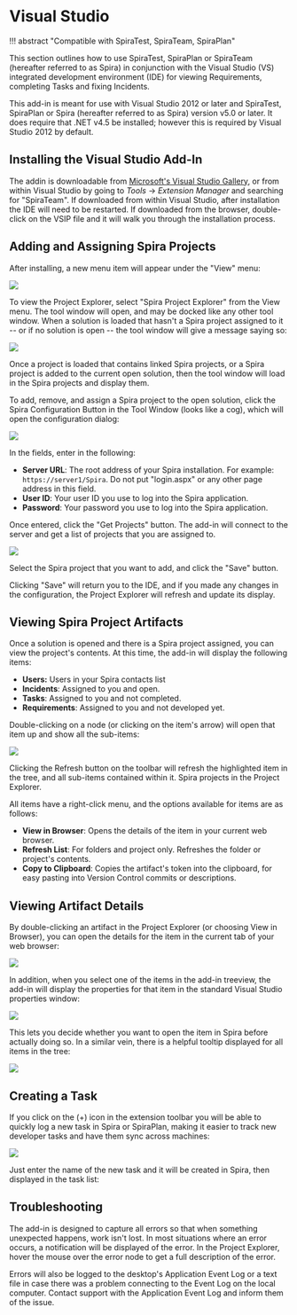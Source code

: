 # Visual Studio
!!! abstract "Compatible with SpiraTest, SpiraTeam, SpiraPlan"

This section outlines how to use SpiraTest, SpiraPlan or SpiraTeam (hereafter referred to as Spira) in conjunction with the Visual Studio (VS) integrated development environment (IDE) for viewing Requirements, completing Tasks and fixing Incidents.

This add-in is meant for use with Visual Studio 2012 or later and SpiraTest, SpiraPlan or Spira (hereafter referred to as Spira) version v5.0 or later. It does require that .NET v4.5 be installed;
however this is required by Visual Studio 2012 by default.

## Installing the Visual Studio Add-In
The addin is downloadable from [Microsoft's Visual Studio Gallery](http://visualstudiogallery.msdn.microsoft.com/ef3e5da0-ac1e-48de-9c4b-0a8479ef8498), or from within Visual Studio by going to *Tools* -\> *Extension Manager* and searching for "SpiraTeam". If downloaded from within Visual Studio, after installation the IDE will need to be restarted. If downloaded from the browser, double-click on the VSIP file and it will walk you through the installation process.

## Adding and Assigning Spira Projects
After installing, a new menu item will appear under the "View" menu:

![](img/Visual_Studio_33.png)

To view the Project Explorer, select "Spira Project Explorer" from the View menu. The tool window will open, and may be docked like any other tool window. When a solution is loaded that hasn't a Spira project assigned to it -- or if no solution is open -- the tool window will give a message saying so:

![](img/Visual_Studio_34.png)

Once a project is loaded that contains linked Spira projects, or a Spira project is added to the current open solution, then the tool window will load in the Spira projects and display them.

To add, remove, and assign a Spira project to the open solution, click the Spira Configuration Button in the Tool Window (looks like a cog), which will open the configuration dialog:

![](img/Visual_Studio_35.png)

In the fields, enter in the following:

-   **Server URL**: The root address of your Spira installation. For example: `https://server1/Spira`. Do not put "login.aspx" or any other page address in this field.
-   **User ID**: Your user ID you use to log into the Spira application.
-   **Password**: Your password you use to log into the Spira application.

Once entered, click the "Get Projects" button. The add-in will connect to the server and get a list of projects that you are assigned to.

![](img/Visual_Studio_36.png)

Select the Spira project that you want to add, and click the "Save" button.

Clicking "Save" will return you to the IDE, and if you made any changes in the configuration, the Project Explorer will refresh and update its display.

## Viewing Spira Project Artifacts
Once a solution is opened and there is a Spira project assigned, you can view the project's contents. At this time, the add-in will display the following items:

-   **Users:** Users in your Spira contacts list
-   **Incidents**: Assigned to you and open.
-   **Tasks**: Assigned to you and not completed.
-   **Requirements**: Assigned to you and not developed yet.

Double-clicking on a node (or clicking on the item's arrow) will open that item up and show all the sub-items:

![](img/Visual_Studio_37.png)

Clicking the Refresh button on the toolbar will refresh the highlighted item in the tree, and all sub-items contained within it. Spira projects in the Project Explorer.

All items have a right-click menu, and the options available for items are as follows:

-   **View in Browser**: Opens the details of the item in your current web browser.
-   **Refresh List**: For folders and project only. Refreshes the folder or project's contents.
-   **Copy to Clipboard**: Copies the artifact's token into the clipboard, for easy pasting into Version Control commits or descriptions.

## Viewing Artifact Details
By double-clicking an artifact in the Project Explorer (or choosing View in Browser), you can open the details for the item in the current tab of your web browser:

![](img/Visual_Studio_38.png)

In addition, when you select one of the items in the add-in treeview, the add-in will display the properties for that item in the standard Visual Studio properties window:

![](img/Visual_Studio_39.png)

This lets you decide whether you want to open the item in Spira before actually doing so. In a similar vein, there is a helpful tooltip displayed for all items in the tree:

![](img/Visual_Studio_40.png)

## Creating a Task

If you click on the (+) icon in the extension toolbar you will be able to quickly log a new task in Spira or SpiraPlan, making it easier to track new developer tasks and have them sync across machines:

![](img/Visual_Studio_41.png)

Just enter the name of the new task and it will be created in Spira, then displayed in the task list:

## Troubleshooting
The add-in is designed to capture all errors so that when something unexpected happens, work isn't lost. In most situations where an error occurs, a notification will be displayed of the error. In the Project Explorer, hover the mouse over the error node to get a full description of the error.

Errors will also be logged to the desktop's Application Event Log or a text file in case there was a problem connecting to the Event Log on the local computer. Contact support with the Application Event Log and inform them of the issue.